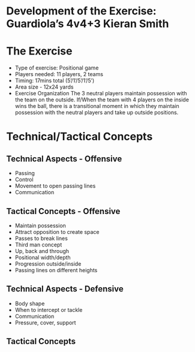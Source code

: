 # Development of the Exercise: Guardiola’s 4v4+3 Kieran Smith

# The Exercise
- Type of exercise: Positional game
- Players needed: 11 players, 2 teams
- Timing: 17mins total (5’/1’/5’/1’/5’)
- Area size - 12x24 yards
- Exercise Organization The 3 neutral players maintain possession with the
  team on the outside. If/When the team with 4 players on the inside wins the
  ball, there is  a transitional moment in which they maintain possession with
  the neutral players and take up outside positions.

# Technical/Tactical Concepts

## Technical Aspects - Offensive
- Passing
- Control
- Movement to open passing lines
- Communication

## Tactical Concepts - Offensive
- Maintain possession
- Attract opposition to create space
- Passes to break lines
- Third man concept
- Up, back and through
- Positional width/depth
- Progression outside/inside
- Passing lines on different heights

## Technical Aspects - Defensive
- Body shape
- When to intercept or tackle
- Communication
- Pressure, cover, support

## Tactical Concepts

